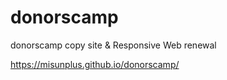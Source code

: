 # donorscamp
donorscamp copy site &amp; Responsive Web renewal 

https://misunplus.github.io/donorscamp/
